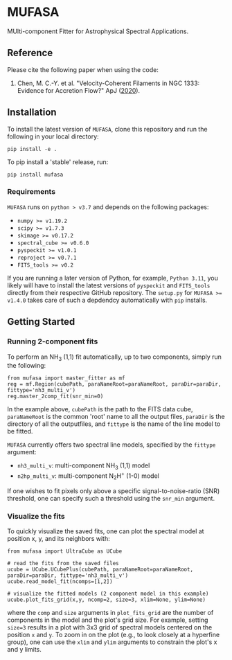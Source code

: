 # MUFASA
MUlti-component Fitter for Astrophysical Spectral Applications.

## Reference

Please cite the following paper when using the code:
1. Chen, M. C.-Y. et al. "Velocity-Coherent Filaments in NGC 1333: Evidence for Accretion Flow?" ApJ ([2020](https://ui.adsabs.harvard.edu/link_gateway/2020ApJ...891...84C/doi:10.3847/1538-4357/ab7378)).

## Installation

To install the latest version of ```MUFASA```, clone this repository and run the following in your local directory:

```
pip install -e .
```

To pip install a 'stable' release, run:
```
pip install mufasa
```
### Requirements

```MUFASA``` runs on ```python > v3.7``` and depends on the following packages:

- ```numpy >= v1.19.2```
- ```scipy >= v1.7.3```
- ```skimage >= v0.17.2```
- ```spectral_cube >= v0.6.0```
- ```pyspeckit >= v1.0.1```
- ```reproject >= v0.7.1```
- ```FITS_tools >= v0.2```

If you are running a later version of Python, for example, ```Python 3.11```, you likely will have to install the latest versions of ```pyspeckit``` and  ```FITS_tools``` directly from their respective GitHub repository. The `setup.py` for `MUFASA >= v1.4.0` takes care of such a depdendcy automatically with `pip` installs.

## Getting Started

### Running 2-component fits

To perform an NH<sub>3</sub> (1,1) fit automatically, up to two components, simply run the following: 

```
from mufasa import master_fitter as mf
reg = mf.Region(cubePath, paraNameRoot=paraNameRoot, paraDir=paraDir, fittype='nh3_multi_v')
reg.master_2comp_fit(snr_min=0)
```

In the example above, ```cubePath``` is the path to the FITS data cube, ```paraNameRoot``` is the common 'root' name to all the output files, ```paraDir``` is the directory of all the outputfiles, and ```fittype``` is the name of the line model to be fitted. 

```MUFASA``` currently offers two spectral line models, specified by the ```fittype``` argument:
- ```nh3_multi_v```: multi-component NH<sub>3</sub> (1,1) model
- ```n2hp_multi_v```: multi-component N<sub>2</sub>H<sup>+</sup> (1-0) model

If one wishes to fit pixels only above a specific signal-to-noise-ratio (SNR) threshold, one can specify such a threshold using the ```snr_min``` argument.

### Visualize the fits

To quickly visualize the saved fits, one can plot the spectral model at position x, y, and its neighbors with:

```
from mufasa import UltraCube as UCube

# read the fits from the saved files
ucube = UCube.UCubePlus(cubePath, paraNameRoot=paraNameRoot, paraDir=paraDir, fittype='nh3_multi_v')
ucube.read_model_fit(ncomps=[1,2])

# visualize the fitted models (2 component model in this example)
ucube.plot_fits_grid(x,y, ncomp=2, size=3, xlim=None, ylim=None)
```

where the ```comp``` and ```size``` arguments in ```plot_fits_grid``` are the number of components in the model and the plot's grid size. For example, setting ```size=3``` results in a plot with 3x3 grid of spectral models centered on the position ```x``` and ```y```. To zoom in on the plot (e.g., to look closely at a hyperfine group), one can use the ```xlim``` and ```ylim``` arguments to constrain the plot's x and y limits. 



